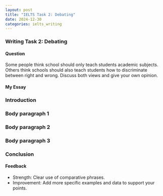 ```yaml
---
layout: post
title: "IELTS Task 2: Debating"
date: 2024-12-30
categories: ielts_writing
---
```


### Writing Task 2: Debating

#### Question
Some people think school should only teach students academic subjects. Others think schools should also teach students how to discriminate between right and wrong. Discuss both views and give your own opinion.

#### My Essay

### Introduction

### Body paragraph 1

### Body paragraph 2

### Body paragraph 3

### Conclusion




#### Feedback
- Strength: Clear use of comparative phrases.
- Improvement: Add more specific examples and data to support your points.
